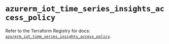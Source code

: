 # `azurerm_iot_time_series_insights_access_policy`

Refer to the Terraform Registry for docs: [`azurerm_iot_time_series_insights_access_policy`](https://registry.terraform.io/providers/hashicorp/azurerm/3.110.0/docs/resources/iot_time_series_insights_access_policy).
